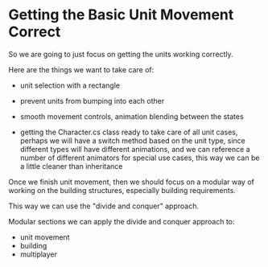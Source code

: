 # Getting the Basic Unit Movement Correct

So we are going to just focus on getting the units working correctly. 

Here are the things we want to take care of:



- unit selection with a rectangle

- prevent units from bumping into each other

- smooth movement controls, animation blending between the states

- getting the Character.cs class ready to take care of all unit cases, perhaps we will have a switch method based on the unit type, since different types will have different animations, and we can reference a number of different animators for special use cases, this way we can be a little cleaner than inheritance


Once we finish unit movement, then we should focus on a modular way of working on the building structures, especially building requirements.

This way we can use the "divide and conquer" approach.

Modular sections we can apply the divide and conquer approach to: 

- unit movement
- building
- multiplayer




